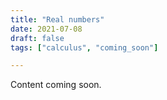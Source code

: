 ```yaml
---
title: "Real numbers"
date: 2021-07-08
draft: false
tags: ["calculus", "coming_soon"]

---
```


Content coming soon.